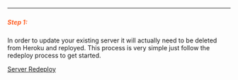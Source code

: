 ---
##### <h5 style="color: #FF6025;">Step 1:</h5>
In order to update your existing server it will actually need to be deleted from Heroku and reployed.
This process is very simple just follow the redeploy process to get started.

[Server Redeploy](https://tonesto7.github.io/echo-speaks-docs/#/docs/troubleshoot/redeployServer "wikilink")
